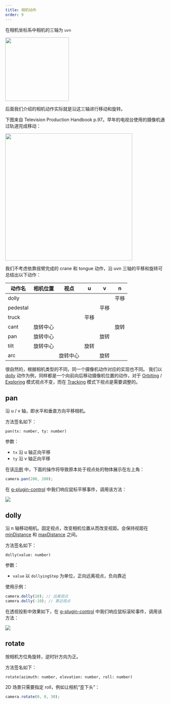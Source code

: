 ```yaml
---
title: 相机动作
order: 9
---
```


在相机坐标系中相机的三轴为 `uvn`

<img src="https://i.stack.imgur.com/ooEFp.png" width="200">

后面我们介绍的相机动作实际就是沿这三轴进行移动和旋转。

下图来自 Television Production Handbook p.97。早年的电视台使用的摄像机通过轨道完成移动：

<img src="https://gw.alipayobjects.com/mdn/rms_4be1e1/afts/img/A*Dm7cQZ6locEAAAAAAAAAAAAAARQnAQ" width="400">

我们不考虑依靠摇臂完成的 crane 和 tongue 动作，沿 uvn 三轴的平移和旋转可总结出以下动作：

| 动作名   | 相机位置 | 视点     | u    | v    | n    |
| -------- | -------- | -------- | ---- | ---- | ---- |
| dolly    |          |          |      |      | 平移 |
| pedestal |          |          |      | 平移 |      |
| truck    |          |          | 平移 |      |      |
| cant     | 旋转中心 |          |      |      | 旋转 |
| pan      | 旋转中心 |          |      | 旋转 |      |
| tilt     | 旋转中心 |          | 旋转 |      |      |
| arc      |          | 旋转中心 |      | 旋转 |      |

很自然的，根据相机类型的不同，同一个摄像机动作对应的实现也不同。 我们以 [dolly](/zh/api/camera/action#dolly) 动作为例，同样都是一个向前向后移动摄像机位置的动作，对于 [Orbiting](/zh/api/camera/intro#orbiting) / [Exploring](/zh/api/camera/intro#exploring) 模式视点不变，而在 [Tracking](/zh/api/camera/intro#tracking) 模式下视点是需要调整的。

## pan

沿 u / v 轴，即水平和垂直方向平移相机。

方法签名如下：

```
pan(tx: number, ty: number)
```

参数：

- `tx` 沿 u 轴正向平移
- `ty` 沿 v 轴正向平移

在该[示例](/zh/examples/camera/camera-action/#action) 中，下面的操作将导致原本处于视点处的物体展示在左上角：

```ts
camera.pan(200, 200);
```

在 [g-plugin-control](/zh/plugins/control) 中我们响应鼠标平移事件，调用该方法：

<img src="https://gw.alipayobjects.com/mdn/rms_6ae20b/afts/img/A*QjQQRLA3w8sAAAAAAAAAAAAAARQnAQ">

## dolly

沿 n 轴移动相机。固定视点，改变相机位置从而改变视距。会保持视距在 [minDistance](/zh/api/camera/params#setmindistance) 和 [maxDistance](/en/api/camera/params#setmaxdistance) 之间。

方法签名如下：

```
dolly(value: number)
```

参数：

- `value` 以 `dollyingStep` 为单位，正向远离视点，负向靠近

使用示例：

```ts
camera.dolly(10); // 远离视点
camera.dolly(-10); // 靠近视点
```

在透视投影中效果如下，在 [g-plugin-control](/zh/plugins/control) 中我们响应鼠标滚轮事件，调用该方法：

<img src="https://gw.alipayobjects.com/mdn/rms_6ae20b/afts/img/A*Q-OJQ5cCbowAAAAAAAAAAAAAARQnAQ">

## rotate

按相机方位角旋转，逆时针方向为正。

方法签名如下：

```
rotate(azimuth: number, elevation: number, roll: number)
```

2D 场景只需要指定 roll，例如让相机“歪下头”：

```js
camera.rotate(0, 0, 30);
```
